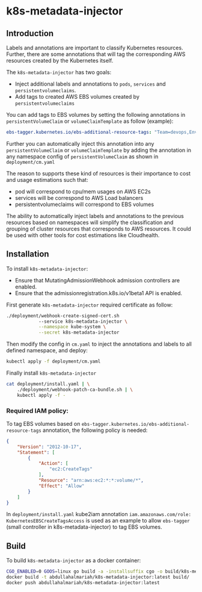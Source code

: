 # k8s-metadata-injector

## Introduction

Labels and annotations are important to classify Kubernetes resources. Further, there are some annotations that will tag the corresponding AWS resources created by the Kubernetes itself.

The `k8s-metadata-injector` has two goals:

* Inject additional labels and annotations to `pods`, `services` and `persistentvolumeclaims`.
* Add tags to created AWS EBS volumes created by `persistentvolumeclaims`

You can add tags to EBS volumes by setting the following annotations in `persistentVolumeClaim` or `volumeClaimTemplate` as follow (example):

```yaml
ebs-tagger.kubernetes.io/ebs-additional-resource-tags: "Team=devops,Env=pord,Project=k8s"
```

Further you can automatically inject this annotation into any `persistentVolumeClaim` or `volumeClaimTemplate`
by adding the annotation in any namespace config of `persistentVolumeClaim` as shown in `deployment/cm.yaml`

The reason to supports these kind of resources is their importance to cost and usage estimations such that:
* pod will correspond to cpu/mem usages on AWS EC2s
* services will be correspond to AWS Load balancers
* persistentvolumeclaims will correspond to EBS volumes

The ability to automatically inject labels and annotations to the previous resources based on namespaces will simplify the classification and grouping of cluster resources that corresponds to AWS resources. It could be used with other tools for cost estimations like Cloudhealth.

## Installation

To install `k8s-metadata-injector`:
* Ensure that MutatingAdmissionWebhook admission controllers are enabled.
* Ensure that the admissionregistration.k8s.io/v1beta1 API is enabled.

First generate `k8s-metadata-injector` required certificate as follow:

```bash
./deployment/webhook-create-signed-cert.sh
            --service k8s-metadata-injector \
            --namespace kube-system \
            --secret k8s-metadata-injector
```

Then modify the config in `cm.yaml` to inject the annotations and labels to all defined namespace, and deploy:

```bash
kubectl apply -f deployment/cm.yaml
```

Finally install `k8s-metadata-injector`

```bash
cat deployment/install.yaml | \
    ./deployment/webhook-patch-ca-bundle.sh | \
    kubectl apply -f -
```

### Required IAM policy:
To tag EBS volumes based on `ebs-tagger.kubernetes.io/ebs-additional-resource-tags` annotation, the following policy is needed:

```json
{
    "Version": "2012-10-17",
    "Statement": [
        {
            "Action": [
                "ec2:CreateTags"
            ],
            "Resource": "arn:aws:ec2:*:*:volume/*",
            "Effect": "Allow"
        }
    ]
}
```

In `deployment/install.yaml` kube2iam annotation `iam.amazonaws.com/role: KubernetesEBSCreateTagsAccess` is used as an example to allow `ebs-tagger` (small controller in k8s-metadata-injector) to tag EBS volumes.

## Build

To build `k8s-metadata-injector` as a docker container:

```bash
CGO_ENABLED=0 GOOS=linux go build -a -installsuffix cgo -o build/k8s-metadata-injector .
docker build -t abdullahalmariah/k8s-metadata-injector:latest build/
docker push abdullahalmariah/k8s-metadata-injector:latest
```
